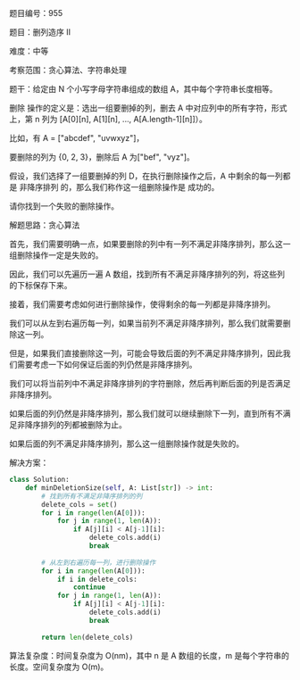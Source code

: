 题目编号：955

题目：删列造序 II

难度：中等

考察范围：贪心算法、字符串处理

题干：给定由 N 个小写字母字符串组成的数组 A，其中每个字符串长度相等。

删除 操作的定义是：选出一组要删掉的列，删去 A 中对应列中的所有字符，形式上，第 n 列为 [A[0][n], A[1][n], ..., A[A.length-1][n]]）。

比如，有 A = ["abcdef", "uvwxyz"]，

要删除的列为 {0, 2, 3}，删除后 A 为["bef", "vyz"]。

假设，我们选择了一组要删掉的列 D，在执行删除操作之后，A 中剩余的每一列都是 非降序排列 的，那么我们称作这一组删除操作是 成功的。

请你找到一个失败的删除操作。

解题思路：贪心算法

首先，我们需要明确一点，如果要删除的列中有一列不满足非降序排列，那么这一组删除操作一定是失败的。

因此，我们可以先遍历一遍 A 数组，找到所有不满足非降序排列的列，将这些列的下标保存下来。

接着，我们需要考虑如何进行删除操作，使得剩余的每一列都是非降序排列。

我们可以从左到右遍历每一列，如果当前列不满足非降序排列，那么我们就需要删除这一列。

但是，如果我们直接删除这一列，可能会导致后面的列不满足非降序排列，因此我们需要考虑一下如何保证后面的列仍然是非降序排列。

我们可以将当前列中不满足非降序排列的字符删除，然后再判断后面的列是否满足非降序排列。

如果后面的列仍然是非降序排列，那么我们就可以继续删除下一列，直到所有不满足非降序排列的列都被删除为止。

如果后面的列不满足非降序排列，那么这一组删除操作就是失败的。

解决方案：

```python
class Solution:
    def minDeletionSize(self, A: List[str]) -> int:
        # 找到所有不满足非降序排列的列
        delete_cols = set()
        for i in range(len(A[0])):
            for j in range(1, len(A)):
                if A[j][i] < A[j-1][i]:
                    delete_cols.add(i)
                    break
        
        # 从左到右遍历每一列，进行删除操作
        for i in range(len(A[0])):
            if i in delete_cols:
                continue
            for j in range(1, len(A)):
                if A[j][i] < A[j-1][i]:
                    delete_cols.add(i)
                    break
        
        return len(delete_cols)
```

算法复杂度：时间复杂度为 O(nm)，其中 n 是 A 数组的长度，m 是每个字符串的长度。空间复杂度为 O(m)。